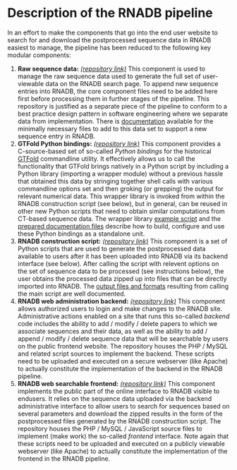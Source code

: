 # Description of the RNADB pipeline

In an effort to make the components that go into the end user website to search for and download 
the postprocessed sequence data in RNADB easiest to manage, the pipeline has been reduced to the 
following key modular components:
1. **Raw sequence data:** [*(repository link)*](https://github.gatech.edu/gtDMMB/RNADB-sequence-data) 
   This component is used to manage the raw sequence
   data used to generate the full set of user-viewable data on the RNADB search page. To append 
   new sequence entries into RNADB, the core component files need to be added here first before 
   processing them in further stages of the pipeline. This repository is justified as a separate 
   piece of the pipeline to conform to a best practice design pattern in software engineering where 
   we separate data from implementation. There is 
   [documentation](https://github.gatech.edu/gtDMMB/RNADB-sequence-data/blob/master/README.md) 
   available for the minimally necessary files to add to this data set to support a new sequence 
   entry in RNADB.
2. **GTFold Python bindings:** [*(repository link)*](https://github.gatech.edu/gtDMMB/GTFoldPython) 
   This component provides a C-source-based set of so-called *Python bindings* for the historical 
   [GTFold](http://gtfold.sourceforge.net/guide.html) commandline utility. 
   It effectively allows us to call the functionality that GTFold brings natively in a Python 
   script by including a Python library (importing a wrapper module) without a previous hassle 
   that obtained this data by stringing together shell calls with various commandline options 
   set and then groking (or grepping) the output for relevant numerical data. This wrapper 
   library is invoked from within the RNADB construction script (see below), but in general, 
   can be reused in other new Python scripts that need to obtain similar computations from 
   CT-based sequence data. The wrapper library [example script](https://github.gatech.edu/gtDMMB/GTFoldPython/blob/master/Python/Testing/RunBasicInterface.py) and 
   the [prepared documentation files](https://github.gatech.edu/gtDMMB/GTFoldPython/tree/master/Python/Docs) 
   describe how to build, configure and use these Python bindings as a standalone unit.
3. **RNADB construction script:** [*(repository link)*](https://github.gatech.edu/gtDMMB/RNADB-construction) 
   This component is a set of Python scripts that are used to generate the postprocessed data available 
   to users after it has been uploaded into RNADB via its backend interface (see below). After calling 
   the script with relevent options on the set of sequence data to be processed (see instructions below), 
   the user obtains the processed data zipped up into files that can be directly imported into 
   RNADB. The [output files and formats](https://github.gatech.edu/gtDMMB/RNADB-construction/blob/master/FILE_INFO.md) 
   resulting from calling the main script are well documented.
4. **RNADB web administration backend:** [*(repository link)*](https://github.gatech.edu/gtDMMB/RNADB-reloaded/tree/master/Admin) 
   This component allows authorized users to login and make changes to the RNADB site. 
   Administrative actions enabled on a site that runs this so-called *backend* code includes the ability 
   to add / modify / delete papers to which we associate sequences and their data, as well as the ability 
   to add / append / modify / delete sequence data that will be searchable by users on the public frontend 
   website. The repository houses the PHP / MySQL and related script sources to implement the backend. 
   These scripts need to be uploaded and executed on a secure webserver (like Apache) to actually 
   constitute the implementation of the backend in the RNADB pipeline. 
5. **RNADB web searchable frontend:** [*(repository link)*](https://github.gatech.edu/gtDMMB/RNADB-reloaded/tree/master/FrontEnd) 
   This component implements the public part of the online interface to RNADB visible to endusers. 
   It relies on the sequence data uploaded via the backend administrative interface to allow 
   users to search for sequences based on several parameters and download the zipped results in the 
   form of the postprocessed files generated by the RNADB construction script. The repository 
   houses the PHP / MySQL / JavaScript source files to implement (make work) the so-called *frontend* 
   interface. Note again that these scripts need to be uploaded and executed on a publicly viewable 
   webserver (like Apache) to actually constitute the implementation of the frontend in the RNADB pipeline.